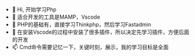 - 👋 Hi, 开始学习Php
- 👀 适合开发的工具是MAMP，Vscode
- 🌱 PHP的基础有，直接学习Thinkphp，然后学习Fastadmin
- 💞️ 在安装Vscode的过程中安装了很多插件，所以决定先学习插件，方便后面的开发
- 📫 Cmd命令需要记忆一下，关键时刻，展示，我的学习目标是全面

<!---
学习PHP的意义，技术团队的关键技术突破，强化立世之本，热爱技术的专研，从零开始，放下执念。
--->
